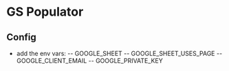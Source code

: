 # GS Populator

## Config

- add the env vars:
-- GOOGLE_SHEET
-- GOOGLE_SHEET_USES_PAGE
-- GOOGLE_CLIENT_EMAIL
-- GOOGLE_PRIVATE_KEY